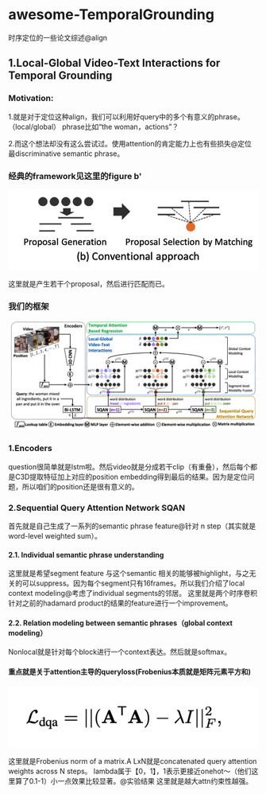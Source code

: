 # awesome-TemporalGrounding
时序定位的一些论文综述@align

## 1.Local-Global Video-Text Interactions for Temporal Grounding
### Motivation:
1.就是对于定位这种align，我们可以利用好query中的多个有意义的phrase。（local/global）
phrase比如“the woman，actions”？

2.而这个想法却没有这么尝试过。使用attention的肯定能力上也有些损失@定位最discriminative semantic phrase。

### 经典的framework见这里的figure b'
![](TGtraditional.png)

这里就是产生若干个proposal，然后进行匹配而已。

### 我们的框架
![](LocalGlobal.png)

### 1.Encoders
question很简单就是lstm啦。然后video就是分成若干clip（有重叠），然后每个都是C3D提取特征加上对应的position embedding得到最后的结果。因为是定位问题，所以咱们的position还是很有意义的。

### 2.Sequential Query Attention Network SQAN
首先就是自己生成了一系列的semantic phrase feature@针对
n step（其实就是word-level weighted sum）。

#### 2.1. Individual semantic phrase understanding
这里就是希望segment feature 与这个semantic 相关的能够被highlight，与之无关的可以suppress。因为每个segment只有16frames。所以我们介绍了local context modeling@考虑了individual segments的邻居。
这里就是两个时序卷积针对之前的hadamard product的结果的feature进行一个improvement。

#### 2.2. Relation modeling between semantic phrases（global context modeling）
Nonlocal就是针对每个block进行一个context表达。然后就是softmax。

#### 重点就是关于attention主导的queryloss(Frobenius本质就是矩阵元素平方和)
![](Attnloss.png)

这里就是Frobenius norm of a matrix.A LxN就是concatenated query attention weights across N steps。
lambda属于【0，1】，1表示更接近onehot～（他们这里算了0.1-1）小一点效果比较显著。@实验结果
这里就是越大attn约束性越强。

